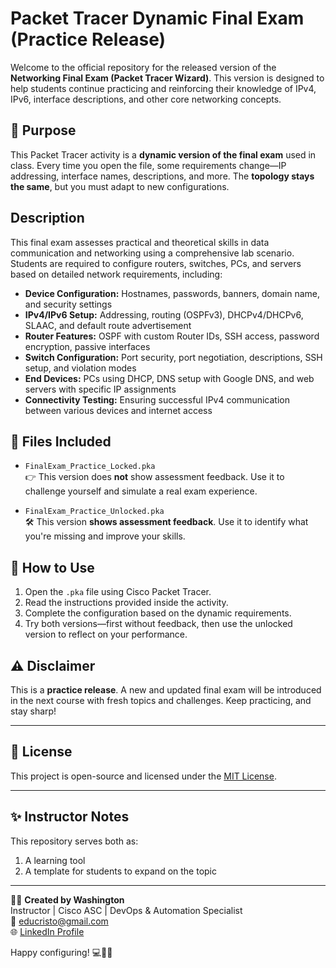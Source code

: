 # Packet Tracer Dynamic Final Exam (Practice Release)

Welcome to the official repository for the released version of the **Networking Final Exam (Packet Tracer Wizard)**. This version is designed to help students continue practicing and reinforcing their knowledge of IPv4, IPv6, interface descriptions, and other core networking concepts.

## 🧠 Purpose

This Packet Tracer activity is a **dynamic version of the final exam** used in class. Every time you open the file, some requirements change—IP addressing, interface names, descriptions, and more. The **topology stays the same**, but you must adapt to new configurations.

## Description

This final exam assesses practical and theoretical skills in data communication and networking using a comprehensive lab scenario. Students are required to configure routers, switches, PCs, and servers based on detailed network requirements, including:

- **Device Configuration:** Hostnames, passwords, banners, domain name, and security settings  
- **IPv4/IPv6 Setup:** Addressing, routing (OSPFv3), DHCPv4/DHCPv6, SLAAC, and default route advertisement  
- **Router Features:** OSPF with custom Router IDs, SSH access, password encryption, passive interfaces  
- **Switch Configuration:** Port security, port negotiation, descriptions, SSH setup, and violation modes  
- **End Devices:** PCs using DHCP, DNS setup with Google DNS, and web servers with specific IP assignments  
- **Connectivity Testing:** Ensuring successful IPv4 communication between various devices and internet access

## 📂 Files Included

- `FinalExam_Practice_Locked.pka`  
  👉 This version does **not** show assessment feedback. Use it to challenge yourself and simulate a real exam experience.

- `FinalExam_Practice_Unlocked.pka`  
  🛠 This version **shows assessment feedback**. Use it to identify what you're missing and improve your skills.

## 📝 How to Use

1. Open the `.pka` file using Cisco Packet Tracer.
2. Read the instructions provided inside the activity.
3. Complete the configuration based on the dynamic requirements.
4. Try both versions—first without feedback, then use the unlocked version to reflect on your performance.

## ⚠️ Disclaimer

This is a **practice release**. A new and updated final exam will be introduced in the next course with fresh topics and challenges. Keep practicing, and stay sharp!

---

## 📜 License

This project is open-source and licensed under the [MIT License](LICENSE).

***

## ✨ Instructor Notes

This repository serves both as:
1. A learning tool
2. A template for students to expand on the topic

***

👨‍🏫 **Created by Washington**  
Instructor | Cisco ASC | DevOps & Automation Specialist  
📧 educristo@gmail.com  
🌐 [LinkedIn Profile](https://www.linkedin.com/in/washington-eduardo-valencia-1ab8aa189/)

Happy configuring! 💻🧑‍💻  
